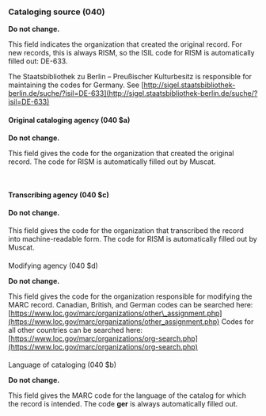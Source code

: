 ### Cataloging source (040)

**Do not change.**

This field indicates the organization that created the original record. For new records, this is always RISM, so the ISIL code for RISM is automatically filled out: DE-633.

The Staatsbibliothek zu Berlin – Preußischer Kulturbesitz is responsible for maintaining the codes for Germany. See [http://sigel.staatsbibliothek-berlin.de/suche/?isil=DE-633](http://sigel.staatsbibliothek-berlin.de/suche/?isil=DE-633)

#### Original cataloging agency (040 $a)

**Do not change.**

This field gives the code for the organization that created the original record. The code for RISM is automatically filled out by Muscat.

&nbsp;

#### Transcribing agency (040 $c)

**Do not change.**

####

This field gives the code for the organization that transcribed the record into machine-readable form. The code for RISM is automatically filled out by Muscat.

####
Modifying agency (040 $d)

**Do not change.**

This field gives the code for the organization responsible for modifying the MARC record. Canadian, British, and German codes can be searched here: [https://www.loc.gov/marc/organizations/other\_assignment.php](https://www.loc.gov/marc/organizations/other_assignment.php) Codes for all other countries can be searched here: [https://www.loc.gov/marc/organizations/org-search.php](https://www.loc.gov/marc/organizations/org-search.php)

####
Language of cataloging (040 $b)

**Do not change.**

This field gives the MARC code for the language of the catalog for which the record is intended. The code **ger** is always automatically filled out.